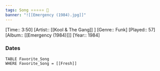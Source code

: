 ```yaml
---
tags: Song ⭐⭐⭐⭐⭐ 💛
banner: "![[Emergency (1984).jpg]]"
---
```

[Time:: 3:50]
[Artist:: [[Kool & The Gang]] ]
[Genre:: Funk]
[Played:: 57]
[Album:: [[Emergency (1984)]]]
[Year:: 1984]
### Dates
````dataview
TABLE Favorite_Song
WHERE Favorite_Song = [[Fresh]]
````